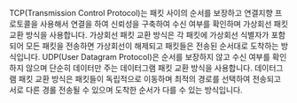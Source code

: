 TCP(Transmission Control Protocol)는 패킷 사이의 순서를 보장하고 연결지향 프로토콜을 사용해서 연결을 하여 신뢰성을 구축하여 수신 여부를 확인하며 가상회선 패킷 교환 방식을 사용합니다. 가상회선 패킷 교환 방식은 각 패킷에 가상회선 식별자가 포함되어 모든 패킷을 전송하면 가상회선이 해제되고 패킷들은 전송된 순서대로 도착하는 방식입니다.
UDP(User Datagram Protocol)은 순서를 보장하지 않고 수신 여부를 확인하지 않으며 단순히 데이터만 주는 데이터그램 패킷 교환 방식을 사용합니다. 데이터그램 패킷 교환 방식은 패킷들이 독립적으로 이동하며 최적의 경로를 선택하여 전송되고 서로 다른 경롤 전송될 수 있으며 도착한 순서가 다를 수 있는 방식입니다. 
